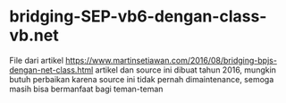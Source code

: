 # bridging-SEP-vb6-dengan-class-vb.net
File dari artikel https://www.martinsetiawan.com/2016/08/bridging-bpjs-dengan-net-class.html
artikel dan source ini dibuat tahun 2016, mungkin butuh perbaikan karena source ini tidak pernah dimaintenance, semoga masih bisa bermanfaat bagi teman-teman
